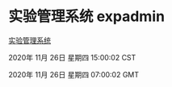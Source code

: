 # 实验管理系统 expadmin
[实验管理系统](http://59.174.24.110:56808/expadmin-782313d2-e1b1-4ea7-932e-3a55e6a1a4d0/)

2020年 11月 26日 星期四 15:00:02 CST

2020年 11月 26日 星期四 07:00:02 GMT
